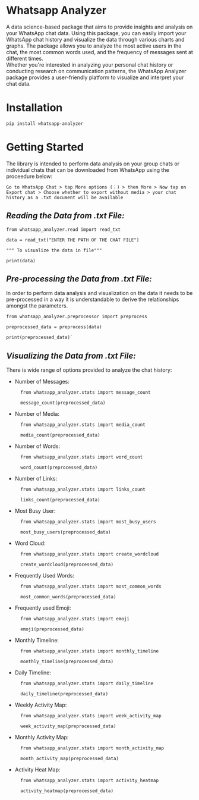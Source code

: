 # Whatsapp Analyzer

A data science-based package that aims to provide insights and analysis on your WhatsApp chat data. Using this package, you can easily import your WhatsApp chat history and visualize the data through various charts and graphs. The package allows you to analyze the most active users in the chat, the most common words used, and the frequency of messages sent at different times.
<br>
Whether you're interested in analyzing your personal chat history or conducting research on communication patterns, the WhatsApp Analyzer package provides a user-friendly platform to visualize and interpret your chat data.



# Installation

    pip install whatsapp-analyzer




# Getting Started

The library is intended to perform data analysis on your group chats or individual chats that can be downloaded from WhatsApp using the proceedure below:

    Go to WhatsApp Chat > tap More options (⋮) > then More > Now tap on Export chat > Choose whether to export without media > your chat history as a .txt document will be available

##  *Reading the Data from .txt File:*

    from whatsapp_analyzer.read import read_txt
    
    data = read_txt("ENTER THE PATH OF THE CHAT FILE")
    
    """ To visualize the data in file"""

    print(data)

##  *Pre-processing the Data from .txt File:*

In order to perform data analysis and visualization on the data it needs to be pre-processed in a way it is understandable to derive the relationships amongst the parameters.

    from whatsapp_analyzer.preprocessor import preprocess
    
    preprocessed_data = preprocess(data)
    
    print(preprocessed_data)`





##  *Visualizing the Data from .txt File:*

There is wide range of options provided to analyze the chat history:

+ Number of Messages: <br>

        from whatsapp_analyzer.stats import message_count

        message_count(preprocessed_data)

+ Number of Media:<br>

        from whatsapp_analyzer.stats import media_count

        media_count(preprocessed_data)

+ Number of Words:<br>

        from whatsapp_analyzer.stats import word_count

        word_count(preprocessed_data)

+ Number of Links:<br>

        from whatsapp_analyzer.stats import links_count

        links_count(preprocessed_data)

+ Most Busy User:<br>

        from whatsapp_analyzer.stats import most_busy_users

        most_busy_users(preprocessed_data)

+ Word Cloud:<br>

        from whatsapp_analyzer.stats import create_wordcloud

        create_wordcloud(preprocessed_data)

+ Frequently Used Words:<br>

        from whatsapp_analyzer.stats import most_common_words

        most_common_words(preprocessed_data)

+ Frequently used Emoji:<br>

        from whatsapp_analyzer.stats import emoji

        emoji(preprocessed_data)

+ Monthly Timeline:<br>

        from whatsapp_analyzer.stats import monthly_timeline

        monthly_timeline(preprocessed_data)

+ Daily Timeline:<br>

        from whatsapp_analyzer.stats import daily_timeline

        daily_timeline(preprocessed_data)

+ Weekly Activity Map:<br>

        from whatsapp_analyzer.stats import week_activity_map

        week_activity_map(preprocessed_data)

+ Monthly Activity Map:<br>

        from whatsapp_analyzer.stats import month_activity_map

        month_activity_map(preprocessed_data)

+ Activity Heat Map:<br>

        from whatsapp_analyzer.stats import activity_heatmap

        activity_heatmap(preprocessed_data)



